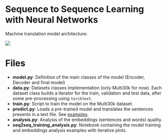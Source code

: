 # Sequence to Sequence Learning with Neural Networks

Machine translation model architecture:

![](https://github.com/bentrevett/pytorch-seq2seq/blob/master/assets/seq2seq1.png?raw=1)

# Files 

- **model.py**: Definition of the main classes of the model (Encoder, Decoder and final model)
- **data.py**: Datasets classes implementation (only Multi30k for now). Each dataset class builds a iterator for the train, validation and test data, after some pre-processing using `torchtext`.
- **train.py**: Script to train the model on the Multi30k dataset.
- **predict.py**: Loads a pre-trained model and translates the sentences presents in a text file. See [examples](/examples/).
- **analysis.py**: Analysis of the embeddings (sentences and words) quality.
- **seq2seq_training_analysis.py**: Notebook containing the model training and embeddings analysis examples with iterative plots. 

